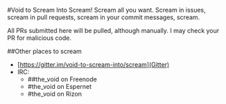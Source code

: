 #Void to Scream Into
Scream! Scream all you want. Scream in issues, scream in pull requests, scream in your commit messages, scream.

All PRs submitted here will be pulled, although manually. I may check your PR for malicious code.

##Other places to scream
* [https://gitter.im/void-to-scream-into/scream](Gitter)
* IRC:
  * ##the_void on Freenode
  * #the_void on Espernet
  * #the_void on Rizon
